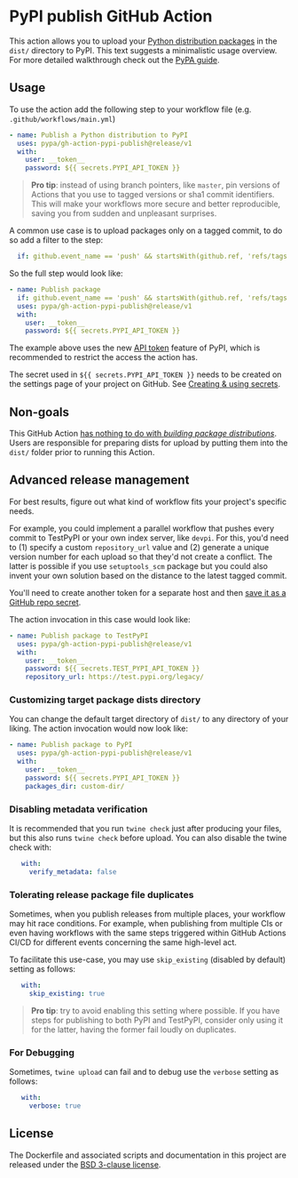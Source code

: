 # PyPI publish GitHub Action

This action allows you to upload your [Python distribution packages]
in the `dist/` directory to PyPI.
This text suggests a minimalistic usage overview. For more detailed
walkthrough check out the [PyPA guide].


## Usage

To use the action add the following step to your workflow file (e.g.
`.github/workflows/main.yml`)


```yml
- name: Publish a Python distribution to PyPI
  uses: pypa/gh-action-pypi-publish@release/v1
  with:
    user: __token__
    password: ${{ secrets.PYPI_API_TOKEN }}
```

> **Pro tip**: instead of using branch pointers, like `master`, pin versions of
Actions that you use to tagged versions or sha1 commit identifiers. This will
make your workflows more secure and better reproducible, saving you from sudden
and unpleasant surprises.

A common use case is to upload packages only on a tagged commit, to do so add a
filter to the step:


```yml
  if: github.event_name == 'push' && startsWith(github.ref, 'refs/tags')
```

So the full step would look like:


```yml
- name: Publish package
  if: github.event_name == 'push' && startsWith(github.ref, 'refs/tags')
  uses: pypa/gh-action-pypi-publish@release/v1
  with:
    user: __token__
    password: ${{ secrets.PYPI_API_TOKEN }}
```

The example above uses the new [API token][PyPI API token] feature of
PyPI, which is recommended to restrict the access the action has.

The secret used in `${{ secrets.PYPI_API_TOKEN }}` needs to be created on the
settings page of your project on GitHub. See [Creating & using secrets].


## Non-goals

This GitHub Action [has nothing to do with _building package
distributions_]. Users are responsible for preparing dists for upload
by putting them into the `dist/` folder prior to running this Action.


## Advanced release management

For best results, figure out what kind of workflow fits your
project's specific needs.

For example, you could implement a parallel workflow that
pushes every commit to TestPyPI or your own index server,
like `devpi`. For this, you'd need to (1) specify a custom
`repository_url` value and (2) generate a unique version
number for each upload so that they'd not create a conflict.
The latter is possible if you use `setuptools_scm` package but
you could also invent your own solution based on the distance
to the latest tagged commit.

You'll need to create another token for a separate host and then
[save it as a GitHub repo secret][Creating & using secrets].

The action invocation in this case would look like:
```yml
- name: Publish package to TestPyPI
  uses: pypa/gh-action-pypi-publish@release/v1
  with:
    user: __token__
    password: ${{ secrets.TEST_PYPI_API_TOKEN }}
    repository_url: https://test.pypi.org/legacy/
```

### Customizing target package dists directory

You can change the default target directory of `dist/`
to any directory of your liking. The action invocation
would now look like:

```yml
- name: Publish package to PyPI
  uses: pypa/gh-action-pypi-publish@release/v1
  with:
    user: __token__
    password: ${{ secrets.PYPI_API_TOKEN }}
    packages_dir: custom-dir/
```

### Disabling metadata verification

It is recommended that you run `twine check` just after producing your files,
but this also runs `twine check` before upload. You can also disable the twine
check with:

```yml
   with:
     verify_metadata: false
```

### Tolerating release package file duplicates

Sometimes, when you publish releases from multiple places, your workflow
may hit race conditions. For example, when publishing from multiple CIs
or even having workflows with the same steps triggered within GitHub
Actions CI/CD for different events concerning the same high-level act.

To facilitate this use-case, you may use `skip_existing` (disabled by
default) setting as follows:

```yml
   with:
     skip_existing: true
```

> **Pro tip**: try to avoid enabling this setting where possible. If you
have steps for publishing to both PyPI and TestPyPI, consider only using
it for the latter, having the former fail loudly on duplicates.

### For Debugging

Sometimes, `twine upload` can fail and to debug use the `verbose` setting as follows:

```yml
   with:
     verbose: true
```

## License

The Dockerfile and associated scripts and documentation in this project
are released under the [BSD 3-clause license](LICENSE.md).


[Creating & using secrets]:
https://help.github.com/en/actions/automating-your-workflow-with-github-actions/creating-and-using-encrypted-secrets
[has nothing to do with _building package distributions_]:
https://github.com/pypa/gh-action-pypi-publish/issues/11#issuecomment-530480449
[PyPA guide]:
https://packaging.python.org/guides/publishing-package-distribution-releases-using-github-actions-ci-cd-workflows/
[PyPI API token]: https://pypi.org/help/#apitoken
[Python distribution packages]:
https://packaging.python.org/glossary/#term-distribution-package
